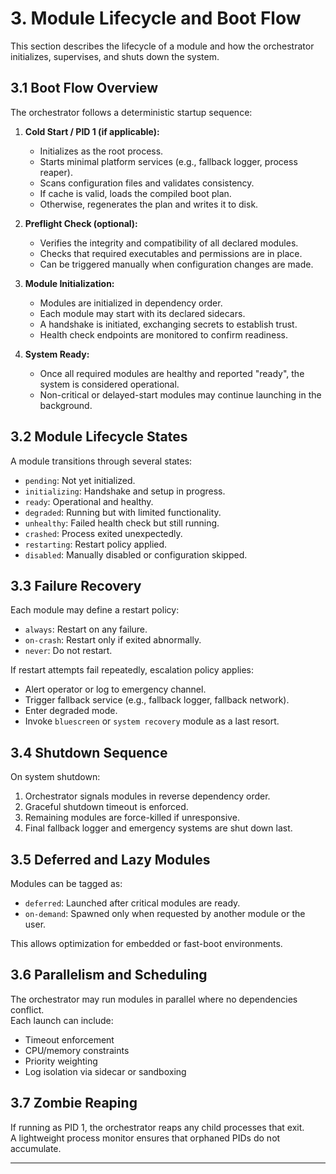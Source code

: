 # 3. Module Lifecycle and Boot Flow

This section describes the lifecycle of a module and how the orchestrator initializes, supervises, and shuts down the system.

## 3.1 Boot Flow Overview

The orchestrator follows a deterministic startup sequence:

1. **Cold Start / PID 1 (if applicable):**
   - Initializes as the root process.
   - Starts minimal platform services (e.g., fallback logger, process reaper).
   - Scans configuration files and validates consistency.
   - If cache is valid, loads the compiled boot plan.
   - Otherwise, regenerates the plan and writes it to disk.

2. **Preflight Check (optional):**
   - Verifies the integrity and compatibility of all declared modules.
   - Checks that required executables and permissions are in place.
   - Can be triggered manually when configuration changes are made.

3. **Module Initialization:**
   - Modules are initialized in dependency order.
   - Each module may start with its declared sidecars.
   - A handshake is initiated, exchanging secrets to establish trust.
   - Health check endpoints are monitored to confirm readiness.

4. **System Ready:**
   - Once all required modules are healthy and reported "ready", the system is considered operational.
   - Non-critical or delayed-start modules may continue launching in the background.

## 3.2 Module Lifecycle States

A module transitions through several states:

- `pending`: Not yet initialized.
- `initializing`: Handshake and setup in progress.
- `ready`: Operational and healthy.
- `degraded`: Running but with limited functionality.
- `unhealthy`: Failed health check but still running.
- `crashed`: Process exited unexpectedly.
- `restarting`: Restart policy applied.
- `disabled`: Manually disabled or configuration skipped.

## 3.3 Failure Recovery

Each module may define a restart policy:

- `always`: Restart on any failure.
- `on-crash`: Restart only if exited abnormally.
- `never`: Do not restart.

If restart attempts fail repeatedly, escalation policy applies:

- Alert operator or log to emergency channel.
- Trigger fallback service (e.g., fallback logger, fallback network).
- Enter degraded mode.
- Invoke `bluescreen` or `system recovery` module as a last resort.

## 3.4 Shutdown Sequence

On system shutdown:

1. Orchestrator signals modules in reverse dependency order.
2. Graceful shutdown timeout is enforced.
3. Remaining modules are force-killed if unresponsive.
4. Final fallback logger and emergency systems are shut down last.

## 3.5 Deferred and Lazy Modules

Modules can be tagged as:

- `deferred`: Launched after critical modules are ready.
- `on-demand`: Spawned only when requested by another module or the user.

This allows optimization for embedded or fast-boot environments.

## 3.6 Parallelism and Scheduling

The orchestrator may run modules in parallel where no dependencies conflict.  
Each launch can include:

- Timeout enforcement
- CPU/memory constraints
- Priority weighting
- Log isolation via sidecar or sandboxing

## 3.7 Zombie Reaping

If running as PID 1, the orchestrator reaps any child processes that exit.  
A lightweight process monitor ensures that orphaned PIDs do not accumulate.

---
